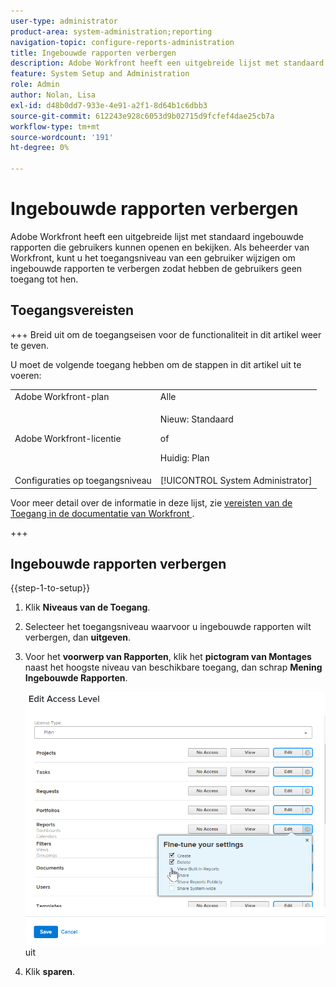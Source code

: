 ```yaml
---
user-type: administrator
product-area: system-administration;reporting
navigation-topic: configure-reports-administration
title: Ingebouwde rapporten verbergen
description: Adobe Workfront heeft een uitgebreide lijst met standaard ingebouwde rapporten die gebruikers kunnen openen en bekijken. Als beheerder van Workfront, kunt u het toegangsniveau van een gebruiker wijzigen om ingebouwde rapporten te verbergen zodat hebben de gebruikers geen toegang tot hen.
feature: System Setup and Administration
role: Admin
author: Nolan, Lisa
exl-id: d48b0dd7-933e-4e91-a2f1-8d64b1c6dbb3
source-git-commit: 612243e928c6053d9b02715d9fcfef4dae25cb7a
workflow-type: tm+mt
source-wordcount: '191'
ht-degree: 0%

---
```


# Ingebouwde rapporten verbergen

Adobe Workfront heeft een uitgebreide lijst met standaard ingebouwde rapporten die gebruikers kunnen openen en bekijken. Als beheerder van Workfront, kunt u het toegangsniveau van een gebruiker wijzigen om ingebouwde rapporten te verbergen zodat hebben de gebruikers geen toegang tot hen.

## Toegangsvereisten

+++ Breid uit om de toegangseisen voor de functionaliteit in dit artikel weer te geven.

U moet de volgende toegang hebben om de stappen in dit artikel uit te voeren:

<table style="table-layout:auto"> 
 <col> 
 <col> 
 <tbody> 
  <tr> 
   <td role="rowheader">Adobe Workfront-plan</td> 
   <td>Alle</td> 
  </tr> 
  <tr> 
  <tr> 
   <td role="rowheader">Adobe Workfront-licentie</td> 
   <td><p>Nieuw: Standaard</p>
       <p>of</p>
       <p>Huidig: Plan</p></td>
  </tr> 
  </tr> 
  <tr> 
   <td role="rowheader">Configuraties op toegangsniveau</td> 
   <td>[!UICONTROL System Administrator]</td>
  </tr> 
 </tbody> 
</table>

Voor meer detail over de informatie in deze lijst, zie [ vereisten van de Toegang in de documentatie van Workfront ](/help/quicksilver/administration-and-setup/add-users/access-levels-and-object-permissions/access-level-requirements-in-documentation.md).

+++

## Ingebouwde rapporten verbergen

{{step-1-to-setup}}

1. Klik **Niveaus van de Toegang**.
1. Selecteer het toegangsniveau waarvoor u ingebouwde rapporten wilt verbergen, dan **uitgeven**.
1. Voor het **voorwerp van Rapporten**, klik het **pictogram van Montages** naast het hoogste niveau van beschikbare toegang, dan schrap **Mening Ingebouwde Rapporten**.

   ![ geef toegangsniveau ](assets/edit-access-level.png) uit

1. Klik **sparen**.
